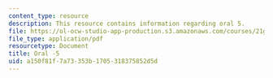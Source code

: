 ```yaml
---
content_type: resource
description: This resource contains information regarding oral 5.
file: https://ol-ocw-studio-app-production.s3.amazonaws.com/courses/21g-103-chinese-iii-regular-fall-2003/a150f81f7a73353b1705318375852d5d_MIT21G_103F03_oral_5.pdf
file_type: application/pdf
resourcetype: Document
title: Oral -5
uid: a150f81f-7a73-353b-1705-318375852d5d
---
```

